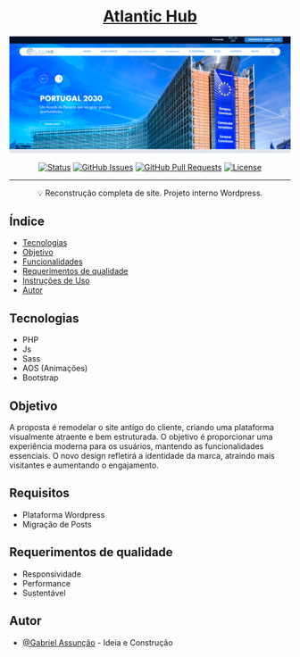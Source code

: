 <!-- TITLE -->
<h1 align="center" color="black"><a href="" target="_blank">Atlantic Hub</a></h1>

<!-- THUMB -->
<p align="center">
  <a href="" rel="noopener" target="_blank">
        <img src="./assets/images/doc_thumb.png"  alt="Logo do Projeto" object-fit="cover">
  </a>
</p>

<!-- STATUS -->
<div align="center">

[![Status](https://img.shields.io/badge/status-active-success.svg)]()
[![GitHub Issues](https://img.shields.io/github/issues/zDeep10/Atlantic.svg)](https://github.com/zDeep10/Atlantic/issues)
[![GitHub Pull Requests](https://img.shields.io/github/issues-pr/zDeep10/Atlantic.svg)](https://github.com/zDeep10/Atlantic/pulls)
[![License](https://img.shields.io/badge/license-MIT-blue.svg)](/LICENSE)

</div>

---

<!-- DESCRIPTION -->
<p align="center"> 
        💡 
        Reconstrução completa de site. Projeto interno Wordpress.
  <br> 
</p>

<!-- INTRO -->

## Índice

-   [Tecnologias](#tecnologies)
-   [Objetivo](#goal)
-   [Funcionalidades](#features)
-   [Requerimentos de qualidade](#quality)
-   [Instruções de Uso](#glossary)
-   [Autor](#authors)

## Tecnologias <a name="tecnologies"></a>

- PHP
- Js
- Sass
- AOS (Animações)
- Bootstrap

## Objetivo <a name="goal"></a>

 A proposta é remodelar o site antigo do cliente, criando uma plataforma visualmente atraente e bem estruturada. O objetivo é proporcionar uma experiência moderna para os usuários, mantendo as funcionalidades essenciais. O novo design refletirá a identidade da marca, atraindo mais visitantes e aumentando o engajamento.

## Requisitos <a name="features"></a>

- Plataforma Wordpress
- Migração de Posts

## Requerimentos de qualidade <a name="quality"></a>

- Responsividade
- Performance
- Sustentável

## Autor <a name="authors"></a>

-   [@Gabriel Assunção](https://github.com/zDeep10) - Ideia e Construção
